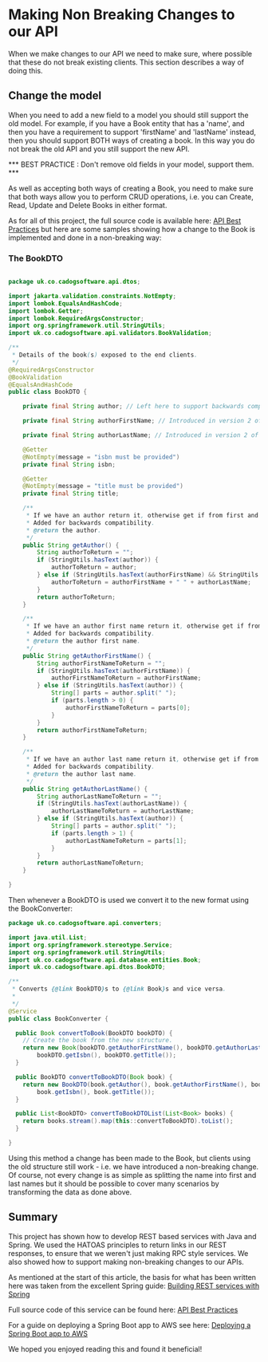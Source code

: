 # Making Non Breaking Changes to our API

When we make changes to our API we need to make sure, where possible that these do not break existing clients. This section describes a way of doing this.

## Change the model

When you need to add a new field to a model you should still support the old model.
For example, if you have a Book entity that has a 'name', and then you have a requirement to support 'firstName' and 'lastName' instead, then you should support BOTH ways of creating a book. In this way you do not break the old API and you still support the new API.

*** BEST PRACTICE : Don't remove old fields in your model, support them. ***

As well as accepting both ways of creating a Book, you need to make sure that both ways allow you to perform CRUD operations, i.e. you can Create, Read, Update and Delete Books in either format.

As for all of this project, the full source code is available here: [API Best Practices](https://github.com/cadogsoftware/APIBestPractices) but here are some samples showing how a change to the Book is implemented and done in a non-breaking way:

### The BookDTO

```java

package uk.co.cadogsoftware.api.dtos;

import jakarta.validation.constraints.NotEmpty;
import lombok.EqualsAndHashCode;
import lombok.Getter;
import lombok.RequiredArgsConstructor;
import org.springframework.util.StringUtils;
import uk.co.cadogsoftware.api.validators.BookValidation;

/**
 * Details of the book(s) exposed to the end clients.
 */
@RequiredArgsConstructor
@BookValidation
@EqualsAndHashCode
public class BookDTO {

    private final String author; // Left here to support backwards compatibility.

    private final String authorFirstName; // Introduced in version 2 of the API.

    private final String authorLastName; // Introduced in version 2 of the API.

    @Getter
    @NotEmpty(message = "isbn must be provided")
    private final String isbn;

    @Getter
    @NotEmpty(message = "title must be provided")
    private final String title;

    /**
     * If we have an author return it, otherwise get if from first and last names.
     * Added for backwards compatibility.
     * @return the author.
     */
    public String getAuthor() {
        String authorToReturn = "";
        if (StringUtils.hasText(author)) {
            authorToReturn = author;
        } else if (StringUtils.hasText(authorFirstName) && StringUtils.hasText(authorLastName)) {
            authorToReturn = authorFirstName + " " + authorLastName;
        }
        return authorToReturn;
    }

    /**
     * If we have an author first name return it, otherwise get if from author.
     * Added for backwards compatibility.
     * @return the author first name.
     */
    public String getAuthorFirstName() {
        String authorFirstNameToReturn = "";
        if (StringUtils.hasText(authorFirstName)) {
            authorFirstNameToReturn = authorFirstName;
        } else if (StringUtils.hasText(author)) {
            String[] parts = author.split(" ");
            if (parts.length > 0) {
                authorFirstNameToReturn = parts[0];
            }
        }
        return authorFirstNameToReturn;
    }

    /**
     * If we have an author last name return it, otherwise get if from author.
     * Added for backwards compatibility.
     * @return the author last name.
     */
    public String getAuthorLastName() {
        String authorLastNameToReturn = "";
        if (StringUtils.hasText(authorLastName)) {
            authorLastNameToReturn = authorLastName;
        } else if (StringUtils.hasText(author)) {
            String[] parts = author.split(" ");
            if (parts.length > 1) {
                authorLastNameToReturn = parts[1];
            }
        }
        return authorLastNameToReturn;
    }

}

```

Then whenever a BookDTO is used we convert it to the new format using the BookConverter:

```java
package uk.co.cadogsoftware.api.converters;

import java.util.List;
import org.springframework.stereotype.Service;
import org.springframework.util.StringUtils;
import uk.co.cadogsoftware.api.database.entities.Book;
import uk.co.cadogsoftware.api.dtos.BookDTO;

/**
 * Converts {@link BookDTO}s to {@link Book}s and vice versa.
 *
 */
@Service
public class BookConverter {

  public Book convertToBook(BookDTO bookDTO) {
    // Create the book from the new structure.
    return new Book(bookDTO.getAuthorFirstName(), bookDTO.getAuthorLastName(),
        bookDTO.getIsbn(), bookDTO.getTitle());
  }

  public BookDTO convertToBookDTO(Book book) {
    return new BookDTO(book.getAuthor(), book.getAuthorFirstName(), book.getAuthorLastName(),
        book.getIsbn(), book.getTitle());
  }

  public List<BookDTO> convertToBookDTOList(List<Book> books) {
    return books.stream().map(this::convertToBookDTO).toList();
  }

}

```

Using this method a change has been made to the Book, but clients using the old structure still work - i.e. we have introduced a non-breaking change.
Of course, not every change is as simple as splitting the name into first and last names but it should be possible to cover many scenarios by transforming the data as done above.

## Summary

This project has shown how to develop REST based services with Java and Spring.
We used the HATOAS principles to return links in our REST responses, to ensure that we weren't just making RPC style services.
We also showed how to support making non-breaking changes to our APIs.

As mentioned at the start of this article, the basis for what has been written here was taken from the excellent Spring guide: [Building REST services with Spring](https://spring.io/guides/tutorials/rest/)

Full source code of this service can be found here: [API Best Practices](https://github.com/cadogsoftware/APIBestPractices)

For a guide on deploying a Spring Boot app to AWS see here: [Deploying a Spring Boot app to AWS](../DeployASpringBootAppToAWS.md)

We hoped you enjoyed reading this and found it beneficial!
